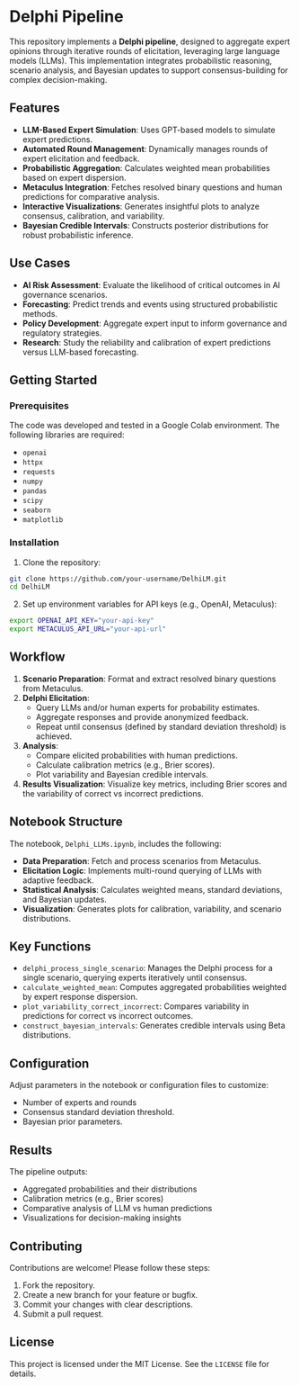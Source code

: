 # Delphi Pipeline

This repository implements a **Delphi pipeline**, designed to aggregate expert opinions through iterative rounds of elicitation, leveraging large language models (LLMs). This implementation integrates probabilistic reasoning, scenario analysis, and Bayesian updates to support consensus-building for complex decision-making.

## Features

- **LLM-Based Expert Simulation**: Uses GPT-based models to simulate expert predictions.
- **Automated Round Management**: Dynamically manages rounds of expert elicitation and feedback.
- **Probabilistic Aggregation**: Calculates weighted mean probabilities based on expert dispersion.
- **Metaculus Integration**: Fetches resolved binary questions and human predictions for comparative analysis.
- **Interactive Visualizations**: Generates insightful plots to analyze consensus, calibration, and variability.
- **Bayesian Credible Intervals**: Constructs posterior distributions for robust probabilistic inference.

## Use Cases

- **AI Risk Assessment**: Evaluate the likelihood of critical outcomes in AI governance scenarios.
- **Forecasting**: Predict trends and events using structured probabilistic methods.
- **Policy Development**: Aggregate expert input to inform governance and regulatory strategies.
- **Research**: Study the reliability and calibration of expert predictions versus LLM-based forecasting.

## Getting Started

### Prerequisites

The code was developed and tested in a Google Colab environment. The following libraries are required:
- `openai`
- `httpx`
- `requests`
- `numpy`
- `pandas`
- `scipy`
- `seaborn`
- `matplotlib`

### Installation

1. Clone the repository:

```bash
git clone https://github.com/your-username/DelhiLM.git
cd DelhiLM
```

2. Set up environment variables for API keys (e.g., OpenAI, Metaculus):

```bash
export OPENAI_API_KEY="your-api-key"
export METACULUS_API_URL="your-api-url"
```

## Workflow

1. **Scenario Preparation**: Format and extract resolved binary questions from Metaculus.
2. **Delphi Elicitation**:
   - Query LLMs and/or human experts for probability estimates.
   - Aggregate responses and provide anonymized feedback.
   - Repeat until consensus (defined by standard deviation threshold) is achieved.
3. **Analysis**:
   - Compare elicited probabilities with human predictions.
   - Calculate calibration metrics (e.g., Brier scores).
   - Plot variability and Bayesian credible intervals.
4. **Results Visualization**: Visualize key metrics, including Brier scores and the variability of correct vs incorrect predictions.

## Notebook Structure

The notebook, `Delphi_LLMs.ipynb`, includes the following:

- **Data Preparation**: Fetch and process scenarios from Metaculus.
- **Elicitation Logic**: Implements multi-round querying of LLMs with adaptive feedback.
- **Statistical Analysis**: Calculates weighted means, standard deviations, and Bayesian updates.
- **Visualization**: Generates plots for calibration, variability, and scenario distributions.

## Key Functions

- `delphi_process_single_scenario`: Manages the Delphi process for a single scenario, querying experts iteratively until consensus.
- `calculate_weighted_mean`: Computes aggregated probabilities weighted by expert response dispersion.
- `plot_variability_correct_incorrect`: Compares variability in predictions for correct vs incorrect outcomes.
- `construct_bayesian_intervals`: Generates credible intervals using Beta distributions.

## Configuration

Adjust parameters in the notebook or configuration files to customize:
- Number of experts and rounds
- Consensus standard deviation threshold.
- Bayesian prior parameters.

## Results

The pipeline outputs:
- Aggregated probabilities and their distributions
- Calibration metrics (e.g., Brier scores)
- Comparative analysis of LLM vs human predictions
- Visualizations for decision-making insights

## Contributing

Contributions are welcome! Please follow these steps:

1. Fork the repository.
2. Create a new branch for your feature or bugfix.
3. Commit your changes with clear descriptions.
4. Submit a pull request.

## License

This project is licensed under the MIT License. See the `LICENSE` file for details.
